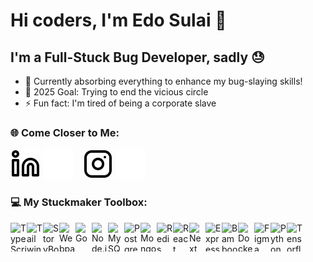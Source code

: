 # Hi coders, I'm Edo Sulai 👋 

## I'm a Full-Stuck Bug Developer, sadly 😓

- 🌱 Currently absorbing everything to enhance my bug-slaying skills!
- 🥅 2025 Goal: Trying to end the vicious circle
- ⚡ Fun fact: I'm tired of being a corporate slave

### 🌐 Come Closer to Me:

[![website](./public/linkedin-light.svg)](https://linkedin.com/in/edosulaiman#gh-light-mode-only)
[![website](./public/linkedin-dark.svg)](https://linkedin.com/in/edosulaiman#gh-dark-mode-only)
&nbsp;&nbsp;
[![website](./public/instagram-light.svg)](https://instagram.com/edosulai#gh-light-mode-only)
[![website](./public/instagram-dark.svg)](https://instagram.com/edosulai#gh-dark-mode-only)

### 💻 My Stuckmaker Toolbox:

<img align="left" alt="TypeScript" width="26px" height="46px" src="https://cdn.jsdelivr.net/gh/devicons/devicon/icons/typescript/typescript-original.svg" />         
<img align="left" alt="TailwindCSS" width="26px" height="46px" src="https://cdn.jsdelivr.net/gh/devicons/devicon/icons/tailwindcss/tailwindcss-original.svg" />         
<img align="left" alt="StoryBook" width="26px" height="46px" src="https://cdn.jsdelivr.net/gh/devicons/devicon/icons/storybook/storybook-original.svg" />         
<img align="left" alt="Webpack" width="26px" height="46px" src="https://cdn.jsdelivr.net/gh/devicons/devicon/icons/webpack/webpack-original.svg" />         
<img align="left" alt="Go" width="26px" height="46px" src="https://cdn.jsdelivr.net/gh/devicons/devicon/icons/go/go-original.svg" />
<img align="left" alt="Node.js" width="26px" height="46px" src="https://cdn.jsdelivr.net/gh/devicons/devicon/icons/nodejs/nodejs-original.svg" />
<img align="left" alt="MySQL" width="26px" height="46px" src="https://cdn.jsdelivr.net/gh/devicons/devicon/icons/mysql/mysql-original.svg" />
<img align="left" alt="PostgreSQL" width="26px" height="46px" src="https://cdn.jsdelivr.net/gh/devicons/devicon/icons/postgresql/postgresql-original.svg" />
<img align="left" alt="MongoDB" width="26px" height="46px" src="https://cdn.jsdelivr.net/gh/devicons/devicon/icons/mongodb/mongodb-original.svg" />
<img align="left" alt="Redis" width="26px" height="46px" src="https://cdn.jsdelivr.net/gh/devicons/devicon/icons/redis/redis-original.svg" />
<img align="left" alt="React" width="26px" height="46px" src="https://cdn.jsdelivr.net/gh/devicons/devicon/icons/react/react-original.svg" />
<img align="left" alt="Next" width="26px" height="46px" src="https://cdn.jsdelivr.net/gh/devicons/devicon/icons/nextjs/nextjs-original.svg" />
<img align="left" alt="Express" width="26px" height="46px" src="https://cdn.jsdelivr.net/gh/devicons/devicon/icons/express/express-original.svg" />
<img align="left" alt="Bamboo" width="26px" height="46px" src="https://cdn.jsdelivr.net/gh/devicons/devicon/icons/bamboo/bamboo-original.svg" />
<img align="left" alt="Docker" width="26px" height="46px" src="https://cdn.jsdelivr.net/gh/devicons/devicon/icons/docker/docker-original.svg" />
<img align="left" alt="Figma" width="26px" height="46px" src="https://cdn.jsdelivr.net/gh/devicons/devicon/icons/figma/figma-original.svg" />
<img align="left" alt="Python" width="26px" height="46px" src="https://cdn.jsdelivr.net/gh/devicons/devicon/icons/python/python-original.svg" />
<img align="left" alt="Tensorflow" width="26px" height="46px" src="https://cdn.jsdelivr.net/gh/devicons/devicon/icons/tensorflow/tensorflow-original.svg" />

<!-- https://github.com/devicons/devicon/tree/v2.16.0/icons -->